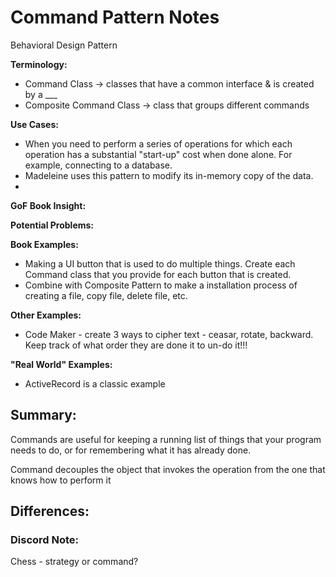 # Command Pattern Notes
Behavioral Design Pattern

**Terminology:**
- Command Class -> classes that have a common interface & is created by a ___
- Composite Command Class -> class that groups different commands

**Use Cases:**
- When you need to perform a series of operations for which each operation has a substantial "start-up" cost when done alone. For example, connecting to a database.
- Madeleine uses this pattern to modify its in-memory copy of the data.
- 

**GoF Book Insight:**

**Potential Problems:**

**Book Examples:**
-  Making a UI button that is used to do multiple things. Create each Command class that you provide for each button that is created.
- Combine with Composite Pattern to make a installation process of creating a file, copy file, delete file, etc.


**Other Examples:**
- Code Maker - create 3 ways to cipher text - ceasar, rotate, backward. Keep track of what order they are done it to un-do it!!!

**"Real World" Examples:**
- ActiveRecord is a classic example 

## Summary:
Commands are useful for keeping a running list of things that your program needs to do, or for remembering what it has already done. 

Command decouples the object that invokes the operation from the one that knows how to perform it



## Differences:

### Discord Note:
Chess - strategy or command?

